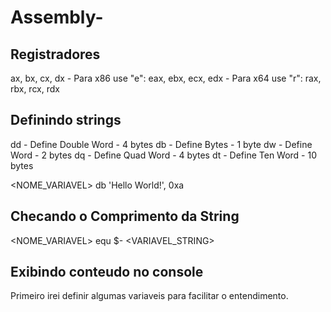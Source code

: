 # Assembly-

## Registradores
ax, bx, cx, dx - Para x86 use "e": eax, ebx, ecx, edx - Para x64 use "r": rax, rbx, rcx, rdx

## Definindo strings
dd - Define Double Word - 4 bytes
db - Define Bytes - 1 byte
dw - Define Word - 2 bytes
dq - Define Quad Word - 4 bytes
dt - Define Ten Word - 10 bytes

<NOME_VARIAVEL> db 'Hello World!', 0xa

## Checando o Comprimento da String
<NOME_VARIAVEL> equ $- <VARIAVEL_STRING>

## Exibindo conteudo no console
Primeiro irei definir algumas variaveis para facilitar o entendimento.


